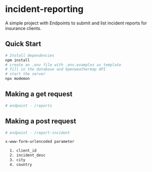 # incident-reporting


A simple project with Endpoints to submit and list incident reports for insurance clients.

## Quick Start

```bash
# Install dependencies
npm install
# create an .env file with .env.examples as template
# fill in the database and Openweathermap API
# start the server
npx modemon
```
## Making a get request

```bash
# endpoint - /reports
```

## Making a post request

```bash
# endpoint - /report-incident

x-www-form-urlencoded parameter

  1. client_id
  2. incident_desc
  3. city
  4. country

```

